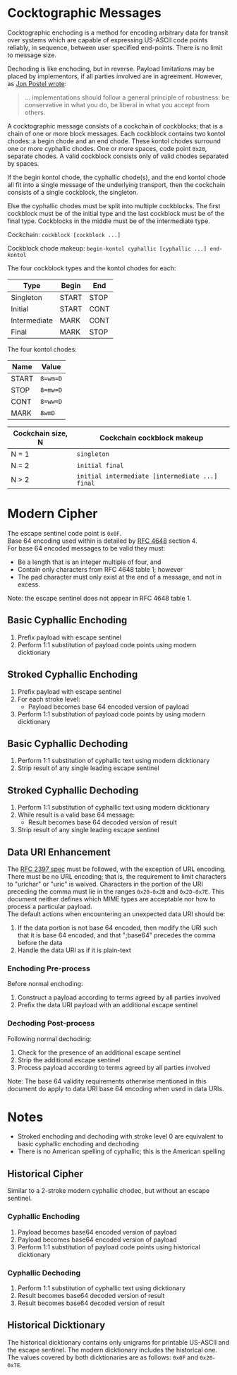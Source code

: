 # Cocktographic Messages

Cocktographic enchoding is a method for encoding arbitrary data for transit
over systems which are capable of expressing US-ASCII code points reliably,
in sequence, between user specified end-points. There is no limit to message
size.

Dechoding is like enchoding, but in reverse. Payload limitations may be
placed by implementors, if all parties involved are in agreement.
However, as [Jon Postel wrote](http://doi.org/10.17487/rfc0761):
> ... implementations should follow a general principle of robustness:
be conservative in what you do, be liberal in what you accept from others.

A cocktographic message consists of a cockchain of cockblocks; that is a
chain of one or more block messages. Each cockblock contains two kontol
chodes: a begin chode and an end chode. These kontol chodes surround one or
more cyphallic chodes. One or more spaces, code point `0x20`, separate chodes.
A valid cockblock consists only of valid chodes separated by spaces.

If the begin kontol chode, the cyphallic chode(s), and the end kontol chode
all fit into a single message of the underlying transport, then the cockchain
consists of a single cockblock, the singleton.

Else the cyphallic chodes must be split into multiple cockblocks. The first
cockblock must be of the initial type and the last cockblock must be of the
final type. Cockblocks in the middle must be of the intermediate type.

Cockchain: `cockblock [cockblock ...]`

Cockblock chode makeup: `begin-kontol cyphallic [cyphallic ...] end-kontol`

The four cockblock types and the kontol chodes for each:

Type | Begin | End
---- | ----- | ---
Singleton | START | STOP
Initial | START | CONT
Intermediate | MARK | CONT
Final | MARK | STOP

The four kontol chodes:

Name | Value
---- | -----
START | `8=wm=D`
STOP | `8=mw=D`
CONT | `8=ww=D`
MARK | `8wmD`

Cockchain size, N | Cockchain cockblock makeup
----------------- | --------------------------
N = 1 | `singleton`
N = 2 | `initial final`
N > 2 | `initial intermediate [intermediate ...] final`

# Modern Cipher

The escape sentinel code point is `0x0F`.  
Base 64 encoding used within is detailed by
[RFC 4648](http://doi.org/10.17487/rfc4648) section 4.  
For base 64 encoded messages to be valid they must:
* Be a length that is an integer multiple of four, and
* Contain only characters from RFC 4648 table 1; however
* The pad character must only exist at the end of a message,
and not in excess.

Note: the escape sentinel does not appear in RFC 4648 table 1.

## Basic Cyphallic Enchoding
1. Prefix payload with escape sentinel
1. Perform 1:1 substitution of payload code points using modern dicktionary

## Stroked Cyphallic Enchoding
1. Prefix payload with escape sentinel
1. For each stroke level:
   - Payload becomes base 64 encoded version of payload
1. Perform 1:1 substitution of payload code points by using modern dicktionary

## Basic Cyphallic Dechoding
1. Perform 1:1 substitution of cyphallic text using modern dicktionary
1. Strip result of any single leading escape sentinel

## Stroked Cyphallic Dechoding
1. Perform 1:1 substitution of cyphallic text using modern dicktionary
1. While result is a valid base 64 message:
   - Result becomes base 64 decoded version of result
1. Strip result of any single leading escape sentinel

## Data URI Enhancement
The [RFC 2397 spec](http://doi.org/10.17487/rfc2397) must be followed, with
the exception of URL encoding. There must be no URL encoding; that is, the
requirement to limit characters to "urlchar" or "uric" is waived. Characters
in the portion of the URI preceding the comma must lie in the ranges
`0x20-0x2B` and `0x2D-0x7E`. This document neither defines which MIME types
are acceptable nor how to process a particular payload.  
The default actions when encountering an unexpected data URI should be:
1. If the data portion is not base 64 encoded, then modify the URI such that
it is base 64 encoded, and that ";base64" precedes the comma before the data
1. Handle the data URI as if it is plain-text

### Enchoding Pre-process
Before normal enchoding:
1. Construct a payload according to terms agreed by all parties involved
1. Prefix the data URI payload with an additional escape sentinel

### Dechoding Post-process
Following normal dechoding:
1. Check for the presence of an additional escape sentinel
1. Strip the additional escape sentinel
1. Process payload according to terms agreed by all parties involved

Note: The base 64 validity requirements otherwise mentioned in this document
do apply to data URI base 64 encoding when used in data URIs.

# Notes

* Stroked enchoding and dechoding with stroke level 0 are equivalent to
basic cyphallic enchoding and dechoding
* There is no American spelling of cyphallic; this is the American spelling

## Historical Cipher

Similar to a 2-stroke modern cyphallic chodec, but without an escape sentinel.

### Cyphallic Enchoding
1. Payload becomes base64 encoded version of payload
1. Payload becomes base64 encoded version of payload
1. Perform 1:1 substitution of payload code points using historical dicktionary

### Cyphallic Dechoding
1. Perform 1:1 substitution of cyphallic text using dicktionary
1. Result becomes base64 decoded version of result
1. Result becomes base64 decoded version of result

## Historical Dicktionary

The historical dicktionary contains only unigrams for printable US-ASCII and
the escape sentinel. The modern dicktionary includes the historical one.
The values covered by both dicktionaries are as follows: `0x0F` and
`0x20-0x7E`.
